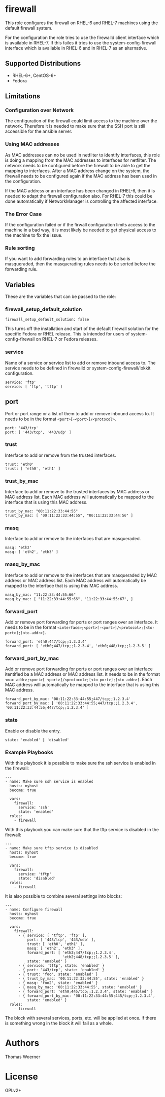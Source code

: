 firewall
========

This role configures the firewall on RHEL-6 and RHEL-7 machines using the
default firewall system.

For the configuration the role tries to use the firewalld client interface
which is available in RHEL-7. If this failes it tries to use the
system-config-firewall interface which is available in RHEL-6 and in RHEL-7
as an alternative.

Supported Distributions
-----------------------
* RHEL-6+, CentOS-6+
* Fedora

Limitations
-----------

### Configuration over Network

The configuration of the firewall could limit access to the machine over the
network. Therefore it is needed to make sure that the SSH port is still
accessible for the ansible server.

### Using MAC addresses

As MAC addresses can no be used in netfilter to identify interfaces, this
role is doing a mapping from the MAC addresses to interfaces for netfilter.
The network needs to be configured before the firewall to be able to get the
mapping to interfaces.
After a MAC address change on the system, the firewall needs to be configured
again if the MAC address has been used in the configuration.

If the MAC address or an interface has been changed in RHEL-6, then it is
needed to adapt the firewall configuration also. For RHEL-7 this could be done
automatically if NetworkManager is controlling the affected interface.

### The Error Case

If the configuration failed or if the firwall configuration limits access to
the machine in a bad way, it is most likely be needed to get physical access
to the machine to fix the issue.

### Rule sorting

If you want to add forwarding rules to an interface that also is masqueraded,
then the masquerading rules needs to be sorted before the forwarding rule.


Variables
---------

These are the variables that can be passed to the role:

### firewall_setup_default_solution

```
firewall_setup_default_solution: false
```

This turns off the installation and start of the default firewall solution for the specific Fedora or RHEL release. This is intended for users of system-config-firewall on RHEL-7 or Fedora releases.

### service

Name of a service or service list to add or remove inbound access to. The service needs to be defined in firewalld or system-config-firewall/lokkit configuration.

```
service: 'ftp'
service: [ 'ftp', 'tftp' ]
```

## port

Port or port range or a list of them to add or remove inbound access to. It needs to be in the format ```<port>[-<port>]/<protocol>```.

```
port: '443/tcp'
port: [ '443/tcp', '443/udp' ]
```

### trust

Interface to add or remove from the trusted interfaces.

```
trust: 'eth0'
trust: [ 'eth0', 'eth1' ]
```

### trust_by_mac

Interface to add or remove to the trusted interfaces by MAC address or MAC address list. Each MAC address will automatically be mapped to the interface that is using this MAC address.

```
trust_by_mac: "00:11:22:33:44:55"
trust_by_mac: [ "00:11:22:33:44:55", "00:11:22:33:44:56" ]
```

### masq

Interface to add or remove to the interfaces that are masqueraded.

```
masq: 'eth2'
masq: [ 'eth2', 'eth3' ]
```

### masq_by_mac

Interface to add or remove to the interfaces that are masqueraded by MAC address or MAC address list. Each MAC address will automatically be mapped to the interface that is using this MAC address.

```
masq_by_mac: "11:22:33:44:55:66"
masq_by_mac: [ "11:22:33:44:55:66", "11:22:33:44:55:67", ]
```

### forward_port

Add or remove port forwarding for ports or port ranges over an interface. It needs to be in the format ```<interface>;<port>[-<port>]/<protocol>;[<to-port>];[<to-addr>]```.

```
forward_port: 'eth0;447/tcp;;1.2.3.4'
forward_port: [ 'eth0;447/tcp;;1.2.3.4', 'eth0;448/tcp;;1.2.3.5' ]
```

### forward_port_by_mac

Add or remove port forwarding for ports or port ranges over an interface itentified ba a MAC address or MAC address list. It needs to be in the format ```<mac-addr>;<port>[-<port>]/<protocol>;[<to-port>];[<to-addr>]```. Each MAC address will automatically be mapped to the interface that is using this MAC address.

```
forward_port_by_mac: '00:11:22:33:44:55;447/tcp;;1.2.3.4'
forward_port_by_mac: [ '00:11:22:33:44:55;447/tcp;;1.2.3.4', '00:11:22:33:44:56;447/tcp;;1.2.3.4' ]
```

### state

Enable or disable the entry.

```
state: 'enabled' | 'disabled'
```

### Example Playbooks

With this playbook it is possible to make sure the ssh service is enabled in the firewall:

```
---
- name: Make sure ssh service is enabled
  hosts: myhost
  become: true

  vars:
    firewall:
      service: 'ssh'
      state: 'enabled'
  roles:
    - firewall
```

With this playbook you can make sure that the tftp service is disabled in the firewall:

```
---
- name: Make sure tftp service is disabled
  hosts: myhost
  become: true

  vars:
    firewall:
      service: 'tftp'
      state: 'disabled'
  roles:
    - firewall
```

It is also possible to combine several settings into blocks:

```
---
- name: Configure firewall
  hosts: myhost
  become: true

  vars:
    firewall:
      - { service: [ 'tftp', 'ftp' ],
          port: [ '443/tcp', '443/udp' ],
          trust: [ 'eth0', 'eth1' ],
          masq: [ 'eth2', 'eth3' ],
          forward_port: [ 'eth2;447/tcp;;1.2.3.4',
                          'eth2;448/tcp;;1.2.3.5' ],
          state: 'enabled' }
      - { service: 'tftp', state: 'enabled' }
      - { port: '443/tcp', state: 'enabled' }
      - { trust: 'foo', state: 'enabled' }
      - { trust_by_mac: '00:11:22:33:44:55', state: 'enabled' }
      - { masq: 'foo2', state: 'enabled' }
      - { masq_by_mac: '00:11:22:33:44:55', state: 'enabled' }
      - { forward_port: 'eth0;445/tcp;;1.2.3.4', state: 'enabled' }
      - { forward_port_by_mac: '00:11:22:33:44:55;445/tcp;;1.2.3.4',
          state: 'enabled' }
  roles:
    - firewall
```

The block with several services, ports, etc. will be applied at once. If there is something wrong in the block it will fail as a whole.

# Authors

Thomas Woerner

# License

GPLv2+
